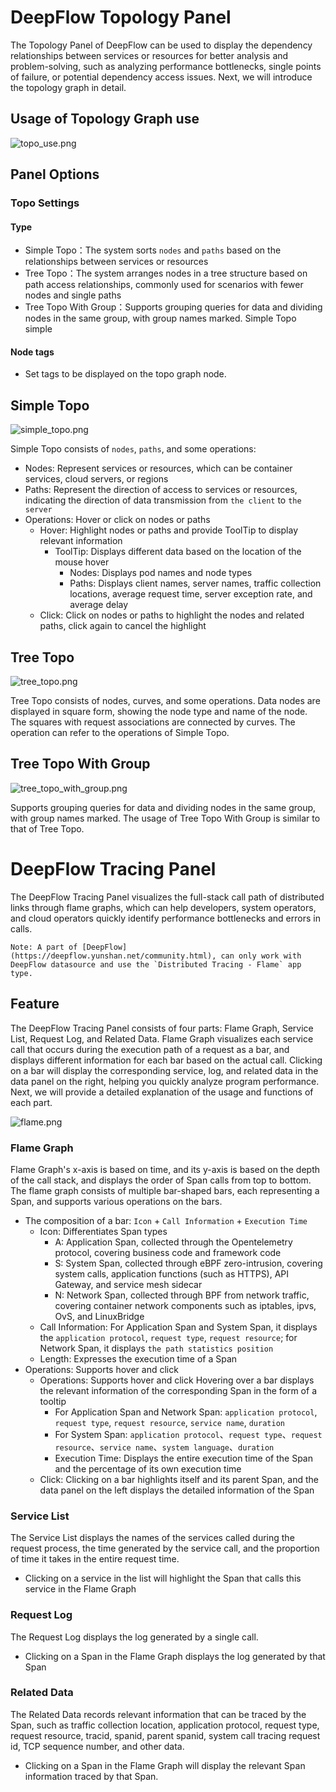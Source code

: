 
# DeepFlow Topology Panel

The Topology Panel of DeepFlow can be used to display the dependency relationships between services or resources for better analysis and problem-solving, such as analyzing performance bottlenecks, single points of failure, or potential dependency access issues. Next, we will introduce the topology graph in detail.

## Usage of Topology Graph use

![topo_use.png](https://yunshan-guangzhou.oss-cn-beijing.aliyuncs.com/pub/pic/20230407642f82713d0bc.png)

## Panel Options

### Topo Settings

#### Type

- Simple Topo：The system sorts `nodes` and `paths` based on the relationships between services or resources
- Tree Topo：The system arranges nodes in a tree structure based on path access relationships, commonly used for scenarios with fewer nodes and single paths
- Tree Topo With Group：Supports grouping queries for data and dividing nodes in the same group, with group names marked. Simple Topo simple

#### Node tags

- Set tags to be displayed on the topo graph node.

## Simple Topo

![simple_topo.png](https://yunshan-guangzhou.oss-cn-beijing.aliyuncs.com/pub/pic/20230407642f82706192c.png)

Simple Topo consists of `nodes`, `paths`, and some operations:

- Nodes: Represent services or resources, which can be container services, cloud servers, or regions
- Paths: Represent the direction of access to services or resources, indicating the direction of data transmission from `the client` to `the server`
- Operations: Hover or click on nodes or paths
  - Hover: Highlight nodes or paths and provide ToolTip to display relevant information
    - ToolTip: Displays different data based on the location of the mouse hover
      - Nodes: Displays pod names and node types
      - Paths: Displays client names, server names, traffic collection locations, average request time, server exception rate, and average delay
  - Click: Click on nodes or paths to highlight the nodes and related paths, click again to cancel the highlight

## Tree Topo

![tree_topo.png](https://yunshan-guangzhou.oss-cn-beijing.aliyuncs.com/pub/pic/20230407642f826e5270d.png)

Tree Topo consists of nodes, curves, and some operations. Data nodes are displayed in square form, showing the node type and name of the node. The squares with request associations are connected by curves. The operation can refer to the operations of Simple Topo.

## Tree Topo With Group

![tree_topo_with_group.png](https://yunshan-guangzhou.oss-cn-beijing.aliyuncs.com/pub/pic/20230407642f826f39316.png)

Supports grouping queries for data and dividing nodes in the same group, with group names marked. The usage of Tree Topo With Group is similar to that of Tree Topo.

# DeepFlow Tracing Panel

The DeepFlow Tracing Panel visualizes the full-stack call path of distributed links through flame graphs, which can help developers, system operators, and cloud operators quickly identify performance bottlenecks and errors in calls.

```
Note: A part of [DeepFlow](https://deepflow.yunshan.net/community.html), can only work with DeepFlow datasource and use the `Distributed Tracing - Flame` app type.
```

## Feature

The DeepFlow Tracing Panel consists of four parts: Flame Graph, Service List, Request Log, and Related Data. Flame Graph visualizes each service call that occurs during the execution path of a request as a bar, and displays different information for each bar based on the actual call. Clicking on a bar will display the corresponding service, log, and related data in the data panel on the right, helping you quickly analyze program performance. Next, we will provide a detailed explanation of the usage and functions of each part.

![flame.png](https://yunshan-guangzhou.oss-cn-beijing.aliyuncs.com/pub/pic/20230407642f82b251c2e.png)

### Flame Graph

Flame Graph's x-axis is based on time, and its y-axis is based on the depth of the call stack, and displays the order of Span calls from top to bottom. The flame graph consists of multiple bar-shaped bars, each representing a Span, and supports various operations on the bars.

- The composition of a bar: `Icon` + `Call Information` + `Execution Time`
  - Icon: Differentiates Span types
    - A: Application Span, collected through the Opentelemetry protocol, covering business code and framework code
    - S: System Span, collected through eBPF zero-intrusion, covering system calls, application functions (such as HTTPS), API Gateway, and service mesh sidecar
    - N: Network Span, collected through BPF from network traffic, covering container network components such as iptables, ipvs, OvS, and LinuxBridge
  - Call Information: For Application Span and System Span, it displays the `application protocol`, `request type`, `request resource`; for Network Span, it displays `the path statistics position`
  - Length: Expresses the execution time of a Span
- Operations: Supports hover and click
  - Operations: Supports hover and click Hovering over a bar displays the relevant information of the corresponding Span in the form of a tooltip
    - For Application Span and Network Span: `application protocol`, `request type`, `request resource`, `service name`, `duration`
    - For System Span: `application protocol`、`request type`、`request resource`、`service name`、`system language`、`duration`
    - Execution Time: Displays the entire execution time of the Span and the percentage of its own execution time
  - Click: Clicking on a bar highlights itself and its parent Span, and the data panel on the left displays the detailed information of the Span

### Service List

The Service List displays the names of the services called during the request process, the time generated by the service call, and the proportion of time it takes in the entire request time.

- Clicking on a service in the list will highlight the Span that calls this service in the Flame Graph

### Request Log

The Request Log displays the log generated by a single call.

- Clicking on a Span in the Flame Graph displays the log generated by that Span

### Related Data

The Related Data records relevant information that can be traced by the Span, such as traffic collection location, application protocol, request type, request resource, tracid, spanid, parent spanid, system call tracing request id, TCP sequence number, and other data.

- Clicking on a Span in the Flame Graph will display the relevant Span information traced by that Span.
